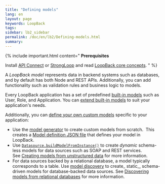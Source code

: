 ```yaml
---
title: "Defining models"
lang: en
layout: page
keywords: LoopBack
tags:
sidebar: lb2_sidebar
permalink: /doc/en/lb2/Defining-models.html
summary:
---
```


{% include important.html content="
**Prerequisites**

Install [API Connect](https://developer.ibm.com/apiconnect/) or [StrongLoop](https://docs.strongloop.com/display/SL/Installing+StrongLoop) and read [LoopBack core concepts](/doc/en/lb/LoopBack-core-concepts.html).
" %}

A _LoopBack model_ represents data in backend systems such as databases, and by default has both Node and REST APIs.
Additionally, you can add functionality such as validation rules and business logic to models.

Every LoopBack application has a set of predefined [built-in models](/doc/en/lb2/Using-built-in-models.html) such as User, Role, and Application.
You can [extend built-in models](/doc/en/lb2/Extending-built-in-models.html) to suit your application's needs.  

Additionally, you can [define your own custom models](/doc/en/lb2/Creating-models.html) specific to your application: 

* Use the [model generator](https://docs.strongloop.com/display/APIC/Model+generator) to create custom models from scratch. 
  This creates a [Model definition JSON file](/doc/en/lb2/Model-definition-JSON-file.html) that defines your model in LoopBack.
* Use [`Datasource.buildModelFromInstance()`](http://apidocs.strongloop.com/loopback-datasource-juggler/#datasource-prototype-buildmodelfrominstance)
  to create _dynamic_ schema-less models for data sources such as SOAP and REST services.
  See [Creating models from unstructured data](/doc/en/lb2/Creating-models-from-unstructured-data.html) for more information.
* For data sources backed by a relational database, a model typically corresponds to a table.
  Use [model discovery](/doc/en/lb2/Discovering-models-from-relational-databases.html) to create_ static_, schema-driven models for database-backed data sources.
  See [Discovering models from relational databases](/doc/en/lb2/Discovering-models-from-relational-databases.html) for more information.
